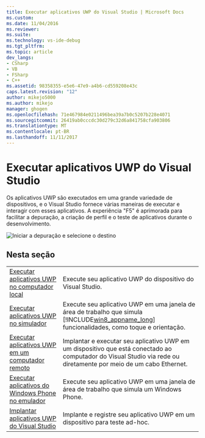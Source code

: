 ```yaml
---
title: Executar aplicativos UWP do Visual Studio | Microsoft Docs
ms.custom: 
ms.date: 11/04/2016
ms.reviewer: 
ms.suite: 
ms.technology: vs-ide-debug
ms.tgt_pltfrm: 
ms.topic: article
dev_langs:
- CSharp
- VB
- FSharp
- C++
ms.assetid: 98358355-e5e6-47e9-a4b6-cd559208e43c
caps.latest.revision: "12"
author: mikejo5000
ms.author: mikejo
manager: ghogen
ms.openlocfilehash: 71e467984e0211496bea39a7b0c5207b228e4071
ms.sourcegitcommit: 26419ab0cccdc30d279c32d6a841758cfa903806
ms.translationtype: MT
ms.contentlocale: pt-BR
ms.lasthandoff: 11/11/2017
---
```

# <a name="run-uwp-apps-from-visual-studio"></a>Executar aplicativos UWP do Visual Studio
Os aplicativos UWP são executados em uma grande variedade de dispositivos, e o Visual Studio fornece várias maneiras de executar e interagir com esses aplicativos. A experiência "F5" é aprimorada para facilitar a depuração, a criação de perfil e o teste de aplicativos durante o desenvolvimento.  
  
 ![Iniciar a depuração e selecione o destino](../debugger/media/vsrun_dropdownlist.png "VSRUN_DropDownList")  
  
## <a name="in-this-section"></a>Nesta seção  
  
|||  
|-|-|  
|[Executar aplicativos UWP no computador local](../debugger/run-windows-store-apps-on-the-local-machine.md)|Execute seu aplicativo UWP do dispositivo do Visual Studio.|  
|[Executar aplicativos UWP no simulador](../debugger/run-windows-store-apps-in-the-simulator.md)|Execute seu aplicativo UWP em uma janela de área de trabalho que simula [!INCLUDE[win8_appname_long](../debugger/includes/win8_appname_long_md.md)] funcionalidades, como toque e orientação.|  
|[Executar aplicativos UWP em um computador remoto](../debugger/run-windows-store-apps-on-a-remote-machine.md)|Implantar e executar seu aplicativo UWP em um dispositivo que está conectado ao computador do Visual Studio via rede ou diretamente por meio de um cabo Ethernet.|  
|[Executar aplicativos do Windows Phone no emulador](../debugger/run-windows-phone-apps-in-the-emulator.md)|Execute seu aplicativo UWP em uma janela de área de trabalho que simula um Windows Phone.|  
|[Implantar aplicativos UWP do Visual Studio](../debugger/deploy-windows-store-apps-from-visual-studio.md)|Implante e registre seu aplicativo UWP em um dispositivo para teste ad-hoc.|